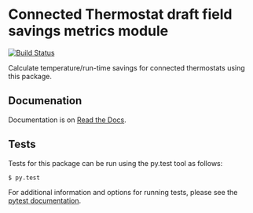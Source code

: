 Connected Thermostat draft field savings metrics module
=======================================================

[![Build Status](https://travis-ci.org/openeemeter/thermostat.svg?branch=develop)](https://travis-ci.org/openeemeter/thermostat)

Calculate temperature/run-time savings for connected thermostats using this
package.

Documenation
------------

Documentation is on [Read the Docs](https://thermostat.readthedocs.io/en/latest/).

Tests
-----

Tests for this package can be run using the py.test tool as follows:

    $ py.test

For additional information and options for running tests, please see
the [pytest documentation](https://pytest.org/latest/getting-started.html).
